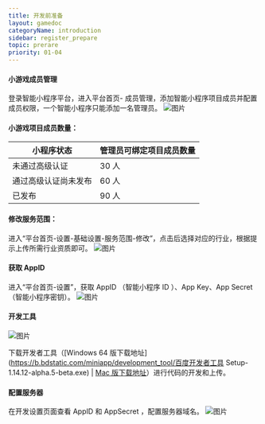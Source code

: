 ```yaml
---
title: 开发前准备
layout: gamedoc
categoryName: introduction
sidebar: register_prepare
topic: prerare
priority: 01-04
---
```


#### 小游戏成员管理
登录智能小程序平台，进入平台首页- 成员管理，添加智能小程序项目成员并配置成员权限，一个智能小程序只能添加一名管理员。
 ![图片](/img/introduction/pre01.png)
#### 小游戏项目成员数量：
|小程序状态|管理员可绑定项目成员数量|
|-|-|
|未通过高级认证|30 人|
|通过高级认证尚未发布|60 人|
|已发布|90 人|

#### 修改服务范围：
进入“平台首页-设置-基础设置-服务范围-修改”，点击后选择对应的行业，根据提示上传所需行业资质即可。
 ![图片](/img/introduction/newadd03.png)

#### 获取 AppID
进入“平台首页-设置”，获取 AppID （智能小程序 ID ）、App Key、App Secret（智能小程序密钥）。
 ![图片](/img/introduction/newadd04.png)

#### 开发工具
 ![图片](/img/introduction/newadd05.png)

下载开发者工具（[Windows 64 版下载地址](https://b.bdstatic.com/miniapp/development_tool/百度开发者工具 Setup-1.14.12-alpha.5-beta.exe) | [Mac 版下载地址]( https://b.bdstatic.com/miniapp/development_tool/百度开发者工具-1.14.12-alpha.5-beta.dmg)）进行代码的开发和上传。

#### 配置服务器
在开发设置页面查看 AppID 和 AppSecret ，配置服务器域名。
 ![图片](/img/introduction/newadd06.png)